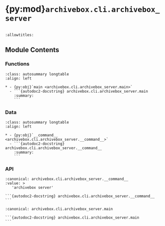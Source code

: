 # {py:mod}`archivebox.cli.archivebox_server`

```{py:module} archivebox.cli.archivebox_server
```

```{autodoc2-docstring} archivebox.cli.archivebox_server
:allowtitles:
```

## Module Contents

### Functions

````{list-table}
:class: autosummary longtable
:align: left

* - {py:obj}`main <archivebox.cli.archivebox_server.main>`
  - ```{autodoc2-docstring} archivebox.cli.archivebox_server.main
    :summary:
    ```
````

### Data

````{list-table}
:class: autosummary longtable
:align: left

* - {py:obj}`__command__ <archivebox.cli.archivebox_server.__command__>`
  - ```{autodoc2-docstring} archivebox.cli.archivebox_server.__command__
    :summary:
    ```
````

### API

````{py:data} __command__
:canonical: archivebox.cli.archivebox_server.__command__
:value: >
   'archivebox server'

```{autodoc2-docstring} archivebox.cli.archivebox_server.__command__
```

````

````{py:function} main(args: typing.Optional[typing.List[str]] = None, stdin: typing.Optional[typing.IO] = None, pwd: typing.Optional[str] = None) -> None
:canonical: archivebox.cli.archivebox_server.main

```{autodoc2-docstring} archivebox.cli.archivebox_server.main
```
````

